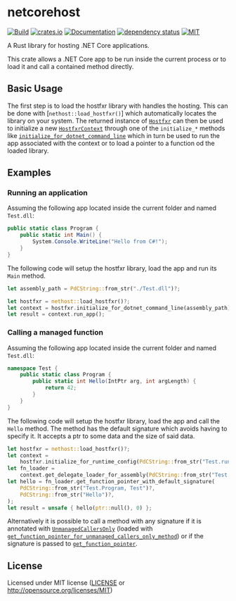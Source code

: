 # netcorehost

[![Build](https://github.com/OpenByteDev/netcorehost/actions/workflows/build.yml/badge.svg)](https://github.com/OpenByteDev/netcorehost/actions/workflows/build.yml)
[![crates.io](https://img.shields.io/crates/v/netcorehost.svg)](https://crates.io/crates/netcorehost)
[![Documentation](https://docs.rs/netcorehost/badge.svg)](https://docs.rs/netcorehost)
[![dependency status](https://deps.rs/repo/github/openbytedev/netcorehost/status.svg)](https://deps.rs/repo/github/openbytedev/netcorehost)
[![MIT](https://img.shields.io/crates/l/netcorehost.svg)](https://github.com/OpenByteDev/netcorehost/blob/master/LICENSE)

A Rust library for hosting .NET Core applications.

This crate allows a .NET Core app to be run inside the current process or to load it and call a contained method directly.

## Basic Usage
The first step is to load the hostfxr library with handles the hosting. This can be done with [`nethost::load_hostfxr()`]
which automatically locates the library on your system. The returned instance of [`Hostfxr`] can then be used to initialize
a new [`HostfxrContext`] through one of the `initialize_*` methods like [`initialize_for_dotnet_command_line`]
which in turn be used to run the app associated with the context or to load a pointer to a function od the loaded library.

## Examples
### Running an application
Assuming the following app located inside the current folder and named `Test.dll`:
```cs
public static class Program {
    public static int Main() {
        System.Console.WriteLine("Hello from C#!");
    }
}
```
The following code will setup the hostfxr library, load the app and run its `Main` method.
```rust
let assembly_path = PdCString::from_str("./Test.dll")?;

let hostfxr = nethost::load_hostfxr()?;
let context = hostfxr.initialize_for_dotnet_command_line(assembly_path)?;
let result = context.run_app();
```
### Calling a managed function
Assuming the following app located inside the current folder and named `Test.dll`:
```cs
namespace Test {
    public static class Program {
        public static int Hello(IntPtr arg, int argLength) {
            return 42;
        }
    }
}
```
The following code will setup the hostfxr library, load the app and call the `Hello` method.
The method has the default signature which avoids having to specify it. It accepts a ptr to some data and the size of said data.
```rust
let hostfxr = nethost::load_hostfxr()?;
let context =
    hostfxr.initialize_for_runtime_config(PdCString::from_str("Test.runtimeconfig.json")?)?;
let fn_loader =
    context.get_delegate_loader_for_assembly(PdCString::from_str("Test.dll")?)?;
let hello = fn_loader.get_function_pointer_with_default_signature(
    PdCString::from_str("Test.Program, Test")?,
    PdCString::from_str("Hello")?,
);
let result = unsafe { hello(ptr::null(), 0) };
```

Alternatively it is possible to call a method with any signature if it is annotated with [`UnmanagedCallersOnly`] (loaded with
[`get_function_pointer_for_unmanaged_callers_only_method`]) or if the signature is passed to [`get_function_pointer`].

[`Hostfxr`]: crate::hostfxr::Hostfxr
[`HostfxrContext`]: crate::hostfxr::HostfxrContext
[`initialize_for_dotnet_command_line`]: crate::hostfxr::Hostfxr::initialize_for_dotnet_command_line
[`UnmanagedCallersOnly`]: https://docs.microsoft.com/en-us/dotnet/api/system.runtime.interopservices.unmanagedcallersonlyattribute
[`get_function_pointer_for_unmanaged_callers_only_method`]: crate::hostfxr::AssemblyDelegateLoader::get_function_pointer_for_unmanaged_callers_only_method
[`get_function_pointer`]: crate::hostfxr::AssemblyDelegateLoader::get_function_pointer

## License
Licensed under MIT license ([LICENSE](https://github.com/OpenByteDev/netcorehost/blob/master/LICENSE) or http://opensource.org/licenses/MIT)
